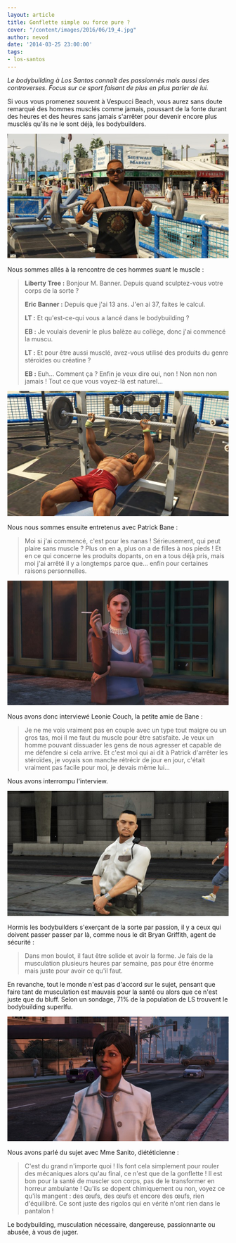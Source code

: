 ```yaml
---
layout: article
title: Gonflette simple ou force pure ?
cover: "/content/images/2016/06/19_4.jpg"
author: nevod
date: '2014-03-25 23:00:00'
tags:
- los-santos
---
```


_Le bodybuilding à Los Santos connaît des passionnés mais aussi des controverses. Focus sur ce sport faisant de plus en plus parler de lui._

Si vous vous promenez souvent à Vespucci Beach, vous aurez sans doute remarqué des hommes musclés comme jamais, poussant de la fonte durant des heures et des heures sans jamais s'arrêter pour devenir encore plus musclés qu'ils ne le sont déjà, les bodybuilders.

![Eric Banner.](  /content/images/2016/06/19_3.jpg)

Nous sommes allés à la rencontre de ces hommes suant le muscle :

> **Liberty Tree :** Bonjour M. Banner. Depuis quand sculptez-vous votre corps de la sorte ?
> 
> **Eric Banner :** Depuis que j'ai 13 ans. J'en ai 37, faites le calcul.
> 
> **LT :** Et qu'est-ce-qui vous a lancé dans le bodybuilding ?
> 
> **EB :** Je voulais devenir le plus balèze au collège, donc j'ai commencé la muscu.
> 
> **LT :** Et pour être aussi musclé, avez-vous utilisé des produits du genre stéroïdes ou créatine ?
> 
> **EB :** Euh... Comment ça ? Enfin je veux dire oui, non ! Non non non jamais ! Tout ce que vous voyez-là est naturel...

![Patrick Bane.](  /content/images/2016/06/19_2.jpg)

Nous nous sommes ensuite entretenus avec Patrick Bane :

> Moi si j'ai commencé, c'est pour les nanas ! Sérieusement, qui peut plaire sans muscle ? Plus on en a, plus on a de filles à nos pieds ! Et en ce qui concerne les produits dopants, on en a tous déjà pris, mais moi j'ai arrêté il y a longtemps parce que... enfin pour certaines raisons personnelles.

![Leonie Couch.](  /content/images/2016/06/19.jpg)

Nous avons donc interviewé Leonie Couch, la petite amie de Bane :

> Je ne me vois vraiment pas en couple avec un type tout maigre ou un gros tas, moi il me faut du muscle pour être satisfaite. Je veux un homme pouvant dissuader les gens de nous agresser et capable de me défendre si cela arrive. Et c'est moi qui ai dit à Patrick d'arrêter les stéroïdes, je voyais son manche rétrécir de jour en jour, c'était vraiment pas facile pour moi, je devais même lui...

Nous avons interrompu l'interview.

![Bryan Griffith.](  /content/images/2016/06/17_3.jpg)

Hormis les bodybuilders s'exerçant de la sorte par passion, il y a ceux qui doivent passer passer par là, comme nous le dit Bryan Griffith, agent de sécurité :

> Dans mon boulot, il faut être solide et avoir la forme. Je fais de la musculation plusieurs heures par semaine, pas pour être énorme mais juste pour avoir ce qu'il faut.

En revanche, tout le monde n'est pas d'accord sur le sujet, pensant que faire tant de musculation est mauvais pour la santé ou alors que ce n'est juste que du bluff. Selon un sondage, 71% de la population de LS trouvent le bodybuilding superlfu.

![Anna Sanito.](  /content/images/2016/06/19_1.jpg)

Nous avons parlé du sujet avec Mme Sanito, diététicienne :

> C'est du grand n'importe quoi ! Ils font cela simplement pour rouler des mécaniques alors qu'au final, ce n'est que de la gonflette ! Il est bon pour la santé de muscler son corps, pas de le transformer en horreur ambulante ! Qu'ils se dopent chimiquement ou non, voyez ce qu'ils mangent : des œufs, des œufs et encore des œufs, rien d'équilibré. Ce sont juste des rigolos qui en vérité n'ont rien dans le pantalon !

Le bodybuilding, musculation nécessaire, dangereuse, passionnante ou abusée, à vous de juger.

<!--kg-card-end: markdown-->
